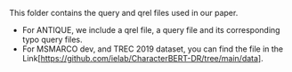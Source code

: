 This folder contains the query and qrel files used in our paper.

- For ANTIQUE, we include a qrel file, a query file and its corresponding typo query files.
- For MSMARCO dev, and TREC 2019 dataset, you can find the file in the Link[https://github.com/ielab/CharacterBERT-DR/tree/main/data].
